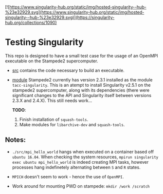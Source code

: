 [![https://www.singularity-hub.org/static/img/hosted-singularity--hub-%23e32929.svg](https://www.singularity-hub.org/static/img/hosted-singularity--hub-%23e32929.svg)](https://singularity-hub.org/collections/1090)

# Testing Singularity

This repo is designed to have a small test case for the usage of an OpenMPI
executable on the Stampede2 supercomputer.

* [src](src/) contains the code necessary to build an executable.

* [module](module/) Stampede2 currently has version 2.3.1 installed as the
  module `tacc-singularity`. This is an atempt to install Singularity v2.5.1
  on the stampede2 supercomputer, along with its dependencies (there were
  significant changes to the API and Singularity itself between versions 2.3.X
  and 2.4.X). This still needs work...

  **TODO**:
  1. Finish installation of `squash-tools`.
  2. Make modules for `libarchive-dev` and `squash-tools`.

## Notes:
* `./src/mpi_hello_world` hangs when executed on a container based off `ubuntu
  16.04`. When checking the system resources, `mpirun singularity exec ubuntu
  mpi_hello_world` is indeed creating MPI tasks, however processes hang
  indefinetely alternating between `S` and `R` states.

* `MPICH` doesn't seem to work - hence the use of `OpenMPI`.

* Work around for mounting PWD on stampede: `mkdir /work /scratch`
